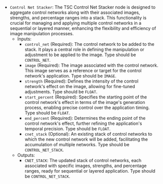 - `Control Net Stacker`: The TSC Control Net Stacker node is designed to aggregate control networks along with their associated images, strengths, and percentage ranges into a stack. This functionality is crucial for managing and applying multiple control networks in a sequential or layered manner, enhancing the flexibility and efficiency of image manipulation processes.
    - Inputs:
        - `control_net` (Required): The control network to be added to the stack. It plays a central role in defining the manipulation or adjustment to be applied to the image. Type should be `CONTROL_NET`.
        - `image` (Required): The image associated with the control network. This image serves as a reference or target for the control network's application. Type should be `IMAGE`.
        - `strength` (Required): Defines the intensity of the control network's effect on the image, allowing for fine-tuned adjustments. Type should be `FLOAT`.
        - `start_percent` (Required): Specifies the starting point of the control network's effect in terms of the image's generation process, enabling precise control over the application timing. Type should be `FLOAT`.
        - `end_percent` (Required): Determines the ending point of the control network's effect, further refining the application's temporal precision. Type should be `FLOAT`.
        - `cnet_stack` (Optional): An existing stack of control networks to which the new control network will be added, facilitating the accumulation of multiple networks. Type should be `CONTROL_NET_STACK`.
    - Outputs:
        - `CNET_STACK`: The updated stack of control networks, each associated with specific images, strengths, and percentage ranges, ready for sequential or layered application. Type should be `CONTROL_NET_STACK`.
